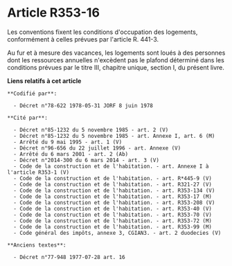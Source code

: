 # Article R353-16

Les conventions fixent les conditions d'occupation des logements, conformément à celles prévues par l'article R. 441-3.

Au fur et à mesure des vacances, les logements sont loués à des personnes dont les ressources annuelles n'excèdent pas le
plafond déterminé dans les conditions prévues par le titre III, chapitre unique, section I, du présent livre.

**Liens relatifs à cet article**

	**Codifié par**:

	  - Décret n°78-622 1978-05-31 JORF 8 juin 1978

	**Cité par**:

	  - Décret n°85-1232 du 5 novembre 1985 - art. 2 (V)
	  - Décret n°85-1232 du 5 novembre 1985 - art. Annexe I, art. 6 (M)
	  - Arrêté du 9 mai 1995 - art. 1 (V)
	  - Décret n°96-656 du 22 juillet 1996 - art. Annexe (V)
	  - Arrêté du 6 mars 2001 - art. 2 (Ab)
	  - Décret n°2014-300 du 6 mars 2014 - art. 3 (V)
	  - Code de la construction et de l'habitation. - art. Annexe I à l'article R353-1 (V)
	  - Code de la construction et de l'habitation. - art. R*445-9 (V)
	  - Code de la construction et de l'habitation. - art. R321-27 (V)
	  - Code de la construction et de l'habitation. - art. R353-134 (V)
	  - Code de la construction et de l'habitation. - art. R353-17 (M)
	  - Code de la construction et de l'habitation. - art. R353-208 (V)
	  - Code de la construction et de l'habitation. - art. R353-40 (V)
	  - Code de la construction et de l'habitation. - art. R353-70 (V)
	  - Code de la construction et de l'habitation. - art. R353-72 (M)
	  - Code de la construction et de l'habitation. - art. R353-99 (M)
	  - Code général des impôts, annexe 3, CGIAN3. - art. 2 duodecies (V)

	**Anciens textes**:

	  - Décret n°77-948 1977-07-28 art. 16
